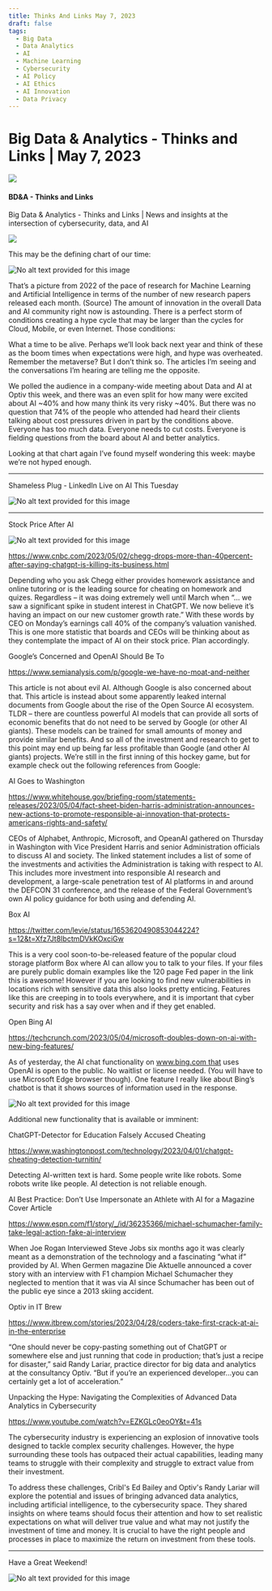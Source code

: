 ```yaml
---
title: Thinks And Links May 7, 2023
draft: false
tags:
  - Big Data
  - Data Analytics
  - AI
  - Machine Learning
  - Cybersecurity
  - AI Policy
  - AI Ethics
  - AI Innovation
  - Data Privacy
---
```


# Big Data & Analytics - Thinks and Links | May 7, 2023

![](../images\1679742887729)

#### BD&A - Thinks and Links

Big Data & Analytics - Thinks and Links | News and insights at the intersection of cybersecurity, data, and AI

![](../https://media.licdn.com/mediaD4E12AQEiCmMJ64Sg-w)

This may be the defining chart of our time:

![No alt text provided for this image](../images\1683457907672)

That’s a picture from 2022 of the pace of research for Machine Learning and Artificial Intelligence in terms of the number of new research papers released each month. (Source) The amount of innovation in the overall Data and AI community right now is astounding. There is a perfect storm of conditions creating a hype cycle that may be larger than the cycles for Cloud, Mobile, or even Internet. Those conditions:

What a time to be alive. Perhaps we’ll look back next year and think of these as the boom times when expectations were high, and hype was overheated. Remember the metaverse? But I don’t think so. The articles I’m seeing and the conversations I’m hearing are telling me the opposite.

We polled the audience in a company-wide meeting about Data and AI at Optiv this week, and there was an even split for how many were excited about AI ~40% and how many think its very risky ~40%. But there was no question that 74% of the people who attended had heard their clients talking about cost pressures driven in part by the conditions above. Everyone has too much data. Everyone needs to cut costs. Everyone is fielding questions from the board about AI and better analytics.

Looking at that chart again I’ve found myself wondering this week: maybe we’re not hyped enough.

---

Shameless Plug - LinkedIn Live on AI This Tuesday

![No alt text provided for this image](../images\1683458217318)

---

Stock Price After AI

![No alt text provided for this image](../images\1683458300643)

https://www.cnbc.com/2023/05/02/chegg-drops-more-than-40percent-after-saying-chatgpt-is-killing-its-business.html

Depending who you ask Chegg either provides homework assistance and online tutoring or is the leading source for cheating on homework and quizes. Regardless – it was doing extremely well until March when “… we saw a significant spike in student interest in ChatGPT. We now believe it’s having an impact on our new customer growth rate.” With these words by CEO on Monday’s earnings call 40% of the company’s valuation vanished. This is one more statistic that boards and CEOs will be thinking about as they contemplate the impact of AI on their stock price. Plan accordingly.

Google’s Concerned and OpenAI Should Be To

https://www.semianalysis.com/p/google-we-have-no-moat-and-neither

This article is not about evil AI. Although Google is also concerned about that. This article is instead about some apparently leaked internal documents from Google about the rise of the Open Source AI ecosystem. TLDR – there are countless powerful AI models that can provide all sorts of economic benefits that do not need to be served by Google (or other AI giants). These models can be trained for small amounts of money and provide similar benefits. And so all of the investment and research to get to this point may end up being far less profitable than Google (and other AI giants) projects. We’re still in the first inning of this hockey game, but for example check out the following references from Google:

AI Goes to Washington

https://www.whitehouse.gov/briefing-room/statements-releases/2023/05/04/fact-sheet-biden-harris-administration-announces-new-actions-to-promote-responsible-ai-innovation-that-protects-americans-rights-and-safety/

CEOs of Alphabet, Anthropic, Microsoft, and OpeanAI gathered on Thursday in Washington with Vice President Harris and senior Administration officials to discuss AI and society. The linked statement includes a list of some of the investments and activities the Administration is taking with respect to AI. This includes more investment into responsible AI research and development, a large-scale penetration test of AI platforms in and around the DEFCON 31 conference, and the release of the Federal Government’s own AI policy guidance for both using and defending AI.

Box AI

https://twitter.com/levie/status/1653620490853044224?s=12&t=Xfz7Jt8IbctmDVkKOxciGw

This is a very cool soon-to-be-released feature of the popular cloud storage platform Box where AI can allow you to talk to your files. If your files are purely public domain examples like the 120 page Fed paper in the link this is awesome! However if you are looking to find new vulnerabilities in locations rich with sensitive data this also looks pretty enticing. Features like this are creeping in to tools everywhere, and it is important that cyber security and risk has a say over when and if they get enabled.

Open Bing AI

https://techcrunch.com/2023/05/04/microsoft-doubles-down-on-ai-with-new-bing-features/

As of yesterday, the AI chat functionality on www.bing.com that uses OpenAI is open to the public. No waitlist or license needed. (You will have to use Microsoft Edge browser though). One feature I really like about Bing’s chatbot is that it shows sources of information used in the response.

![No alt text provided for this image](../images\1683458459671)

Additional new functionality that is available or imminent:

ChatGPT-Detector for Education Falsely Accused Cheating

https://www.washingtonpost.com/technology/2023/04/01/chatgpt-cheating-detection-turnitin/

Detecting AI-written text is hard. Some people write like robots. Some robots write like people. AI detection is not reliable enough.

AI Best Practice: Don’t Use Impersonate an Athlete with AI for a Magazine Cover Article

https://www.espn.com/f1/story/_/id/36235366/michael-schumacher-family-take-legal-action-fake-ai-interview

When Joe Rogan Interviewed Steve Jobs six months ago it was clearly meant as a demonstration of the technology and a fascinating “what if” provided by AI. When Germen magazine Die Aktuelle announced a cover story with an interview with F1 champion Michael Schumacher they neglected to mention that it was via AI since Schumacher has been out of the public eye since a 2013 skiing accident.

Optiv in IT Brew

https://www.itbrew.com/stories/2023/04/28/coders-take-first-crack-at-ai-in-the-enterprise

“One should never be copy-pasting something out of ChatGPT or somewhere else and just running that code in production; that’s just a recipe for disaster,” said Randy Lariar, practice director for big data and analytics at the consultancy Optiv. “But if you’re an experienced developer…you can certainly get a lot of acceleration.”

Unpacking the Hype: Navigating the Complexities of Advanced Data Analytics in Cybersecurity

https://www.youtube.com/watch?v=EZKGLc0eoOY&t=41s

The cybersecurity industry is experiencing an explosion of innovative tools designed to tackle complex security challenges. However, the hype surrounding these tools has outpaced their actual capabilities, leading many teams to struggle with their complexity and struggle to extract value from their investment.

To address these challenges, Cribl's Ed Bailey and Optiv's Randy Lariar will explore the potential and issues of bringing advanced data analytics, including artificial intelligence, to the cybersecurity space. They shared insights on where teams should focus their attention and how to set realistic expectations on what will deliver true value and what may not justify the investment of time and money. It is crucial to have the right people and processes in place to maximize the return on investment from these tools.

---

Have a Great Weekend!

![No alt text provided for this image](../images\1683458511313)
